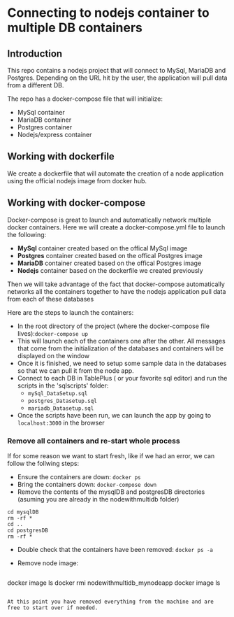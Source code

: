 # Connecting to nodejs container to multiple DB containers

## Introduction

This repo contains a nodejs project that will connect to MySql, MariaDB and Postgres. Depending on the URL hit by the user, the application will pull data from a different DB.

The repo has a docker-compose file that will initialize:

- MySql container
- MariaDB container
- Postgres container
- Nodejs/express container

## Working with dockerfile

We create a dockerfile that will automate the creation of a node application using the official nodejs image from docker hub.

## Working with docker-compose

Docker-compose is great to launch and automatically network multiple docker containers. Here we will create a docker-compose.yml file to launch the following:

- **MySql** container created based on the offical MySql image
- **Postgres** container created based on the offical Postgres image
- **MariaDB** container created based on the offical Postgres image
- **Nodejs** container based on the dockerfile we created previously

Then we will take advantage of the fact that docker-compose automatically networks all the containers together to have the nodejs application pull data from each of these databases

Here are the steps to launch the containers:

- In the root directory of the project (where the docker-compose file lives):`docker-compose up`
- This will launch each of the containers one after the other. All messages that come from the initialization of the databases and containers will be displayed on the window
- Once it is finished, we  need to setup some sample data in the databases so that we can pull it from the node app.
- Connect to each DB in TablePlus ( or your favorite sql editor) and run the scripts in the 'sqlscripts' folder:
  - `mySql_DataSetup.sql`
  - `postgres_Datasetup.sql`
  - `mariadb_Datasetup.sql`
- Once the scripts have been run, we can launch the app by going to `localhost:3000` in the browser

### Remove all containers and re-start whole process

If for some reason we want to start fresh, like if we had an error, we can follow the follwing steps:

- Ensure the containers are down: `docker ps`
- Bring the containers down: `docker-compose down`
- Remove the contents of the mysqlDB and postgresDB directories (asuming you are already in the nodewithmultidb folder)
```
cd mysqlDB
rm -rf *
cd ..
cd postgresDB
rm -rf *
```
- Double check that the containers have been removed: `docker ps -a`
- Remove node image:

  ```
docker image ls
  docker rmi nodewithmultidb_mynodeapp
  docker image ls
```

At this point you have removed everything from the machine and are free to start over if needed.
